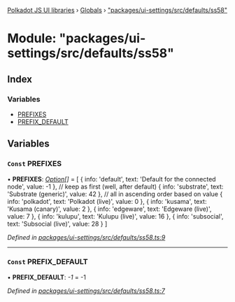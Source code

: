 [Polkadot JS UI libraries](../README.md) › [Globals](../globals.md) › ["packages/ui-settings/src/defaults/ss58"](_packages_ui_settings_src_defaults_ss58_.md)

# Module: "packages/ui-settings/src/defaults/ss58"

## Index

### Variables

* [PREFIXES](_packages_ui_settings_src_defaults_ss58_.md#const-prefixes)
* [PREFIX_DEFAULT](_packages_ui_settings_src_defaults_ss58_.md#const-prefix_default)

## Variables

### `Const` PREFIXES

• **PREFIXES**: *[Option](_packages_ui_settings_src_types_.md#option)[]* = [
  {
    info: 'default',
    text: 'Default for the connected node',
    value: -1
  },
  // keep as first (well, after default)
  {
    info: 'substrate',
    text: 'Substrate (generic)',
    value: 42
  },
  // all in ascending order based on value
  {
    info: 'polkadot',
    text: 'Polkadot (live)',
    value: 0
  },
  {
    info: 'kusama',
    text: 'Kusama (canary)',
    value: 2
  },
  {
    info: 'edgeware',
    text: 'Edgeware (live)',
    value: 7
  },
  {
    info: 'kulupu',
    text: 'Kulupu (live)',
    value: 16
  },
  {
    info: 'subsocial',
    text: 'Subsocial (live)',
    value: 28
  }
]

*Defined in [packages/ui-settings/src/defaults/ss58.ts:9](https://github.com/polkadot-js/ui/blob/0288421c/packages/ui-settings/src/defaults/ss58.ts#L9)*

___

### `Const` PREFIX_DEFAULT

• **PREFIX_DEFAULT**: *-1* = -1

*Defined in [packages/ui-settings/src/defaults/ss58.ts:7](https://github.com/polkadot-js/ui/blob/0288421c/packages/ui-settings/src/defaults/ss58.ts#L7)*
